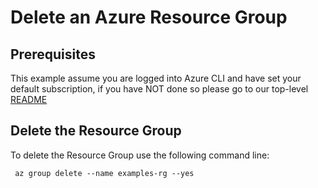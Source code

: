 
# Delete an Azure Resource Group

## Prerequisites

This example assume you are logged into Azure CLI and have set your default
subscription, if you have NOT done so please go to our top-level
[README](../README.md)

## Delete the Resource Group

To delete the Resource Group use the following command line:

````shell
 az group delete --name examples-rg --yes
````
